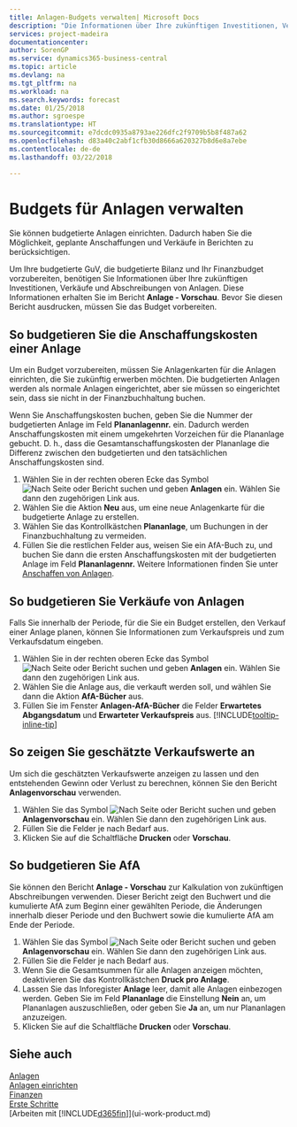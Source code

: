 ```yaml
---
title: Anlagen-Budgets verwalten| Microsoft Docs
description: "Die Informationen über Ihre zukünftigen Investitionen, Verkäufe und Abschreibungen von Anlagen, die Ihnen helfen, Budget- und Planungen vorzubereiten."
services: project-madeira
documentationcenter: 
author: SorenGP
ms.service: dynamics365-business-central
ms.topic: article
ms.devlang: na
ms.tgt_pltfrm: na
ms.workload: na
ms.search.keywords: forecast
ms.date: 01/25/2018
ms.author: sgroespe
ms.translationtype: HT
ms.sourcegitcommit: e7dcdc0935a8793ae226dfc2f9709b5b8f487a62
ms.openlocfilehash: d83a40c2abf1cfb30d8666a620327b8d6e8a7ebe
ms.contentlocale: de-de
ms.lasthandoff: 03/22/2018

---
```

# <a name="manage-budgets-for-fixed-assets"></a>Budgets für Anlagen verwalten
Sie können budgetierte Anlagen einrichten. Dadurch haben Sie die Möglichkeit, geplante Anschaffungen und Verkäufe in Berichten zu berücksichtigen.  

Um Ihre budgetierte GuV, die budgetierte Bilanz und Ihr Finanzbudget vorzubereiten, benötigen Sie Informationen über Ihre zukünftigen Investitionen, Verkäufe und Abschreibungen von Anlagen. Diese Informationen erhalten Sie im Bericht **Anlage - Vorschau**. Bevor Sie diesen Bericht ausdrucken, müssen Sie das Budget vorbereiten.  

## <a name="to-budget-the-acquisition-cost-of-a-fixed-asset"></a>So budgetieren Sie die Anschaffungskosten einer Anlage
Um ein Budget vorzubereiten, müssen Sie Anlagenkarten für die Anlagen einrichten, die Sie zukünftig erwerben möchten. Die budgetierten Anlagen werden als normale Anlagen eingerichtet, aber sie müssen so eingerichtet sein, dass sie nicht in der Finanzbuchhaltung buchen.

Wenn Sie Anschaffungskosten buchen, geben Sie die Nummer der budgetierten Anlage im Feld **Plananlagennr.** ein. Dadurch werden Anschaffungskosten mit einem umgekehrten Vorzeichen für die Plananlage gebucht. D. h., dass die Gesamtanschaffungskosten der Plananlage die Differenz zwischen den budgetierten und den tatsächlichen Anschaffungskosten sind.

1. Wählen Sie in der rechten oberen Ecke das Symbol ![Nach Seite oder Bericht suchen](media/ui-search/search_small.png "Nach Seite oder Bericht suchen") und geben **Anlagen** ein. Wählen Sie dann den zugehörigen Link aus.
2. Wählen Sie die Aktion **Neu** aus, um eine neue Anlagenkarte für die budgetierte Anlage zu erstellen.
3. Wählen Sie das Kontrollkästchen **Plananlage**, um Buchungen in der Finanzbuchhaltung zu vermeiden.
4. Füllen Sie die restlichen Felder aus, weisen Sie ein AfA-Buch zu, und buchen Sie dann die ersten Anschaffungskosten mit der budgetierten Anlage im Feld **Plananlagennr.** Weitere Informationen finden Sie unter [Anschaffen von Anlagen](fa-how-acquire.md).

## <a name="to-budget-the-disposal-of-a-fixed-asset"></a>So budgetieren Sie Verkäufe von Anlagen
Falls Sie innerhalb der Periode, für die Sie ein Budget erstellen, den Verkauf einer Anlage planen, können Sie Informationen zum Verkaufspreis und zum Verkaufsdatum eingeben.

1. Wählen Sie in der rechten oberen Ecke das Symbol ![Nach Seite oder Bericht suchen](media/ui-search/search_small.png "Nach Seite oder Bericht suchen") und geben **Anlagen** ein. Wählen Sie dann den zugehörigen Link aus.
2. Wählen Sie die Anlage aus, die verkauft werden soll, und wählen Sie dann die Aktion **AfA-Bücher** aus.
3. Füllen Sie im Fenster **Anlagen-AfA-Bücher** die Felder **Erwartetes Abgangsdatum** und **Erwarteter Verkaufspreis** aus. [!INCLUDE[tooltip-inline-tip](includes/tooltip-inline-tip_md.md)]

## <a name="to-view-projected-disposal-values"></a>So zeigen Sie geschätzte Verkaufswerte an
Um sich die geschätzten Verkaufswerte anzeigen zu lassen und den entstehenden Gewinn oder Verlust zu berechnen, können Sie den Bericht **Anlagenvorschau** verwenden.

1. Wählen Sie das Symbol ![Nach Seite oder Bericht suchen](media/ui-search/search_small.png "Nach Seite oder Bericht suchen") und geben **Anlagenvorschau** ein. Wählen Sie dann den zugehörigen Link aus.
2. Füllen Sie die Felder je nach Bedarf aus.
3. Klicken Sie auf die Schaltfläche **Drucken** oder **Vorschau**.

## <a name="to-budget-depreciation"></a>So budgetieren Sie AfA
Sie können den Bericht **Anlage - Vorschau** zur Kalkulation von zukünftigen Abschreibungen verwenden. Dieser Bericht zeigt den Buchwert und die kumulierte AfA zum Beginn einer gewählten Periode, die Änderungen innerhalb dieser Periode und den Buchwert sowie die kumulierte AfA am Ende der Periode.

1. Wählen Sie das Symbol ![Nach Seite oder Bericht suchen](media/ui-search/search_small.png "Nach Seite oder Bericht suchen") und geben **Anlagenvorschau** ein. Wählen Sie dann den zugehörigen Link aus.
2. Füllen Sie die Felder je nach Bedarf aus.
3. Wenn Sie die Gesamtsummen für alle Anlagen anzeigen möchten, deaktivieren Sie das Kontrollkästchen **Druck pro Anlage**.
4. Lassen Sie das Inforegister **Anlage** leer, damit alle Anlagen einbezogen werden. Geben Sie im Feld **Plananlage** die Einstellung **Nein** an, um Plananlagen auszuschließen, oder geben Sie **Ja** an, um nur Plananlagen anzuzeigen.
5. Klicken Sie auf die Schaltfläche **Drucken** oder **Vorschau**.

## <a name="see-also"></a>Siehe auch
[Anlagen](fa-manage.md)  
[Anlagen einrichten](fa-setup.md)  
[Finanzen](finance.md)  
[Erste Schritte](product-get-started.md)  
[Arbeiten mit [!INCLUDE[d365fin](includes/d365fin_md.md)]](ui-work-product.md)


